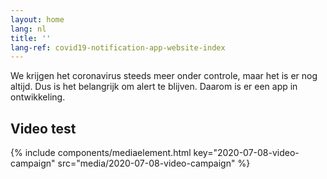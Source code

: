 ```yaml
---
layout: home
lang: nl
title: ''
lang-ref: covid19-notification-app-website-index
---
```


<div class="md-block-lead" markdown="1">
We krijgen het coronavirus steeds meer onder controle, maar het is er nog altijd. Dus is het belangrijk om alert te blijven. Daarom is er een app in ontwikkeling. 
</div>

<h2>Video test</h2>
{%
    include components/mediaelement.html
    key="2020-07-08-video-campaign"
    src="media/2020-07-08-video-campaign"
%}